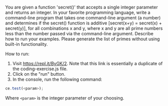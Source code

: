You are given a function 'secret()' that accepts a single integer parameter and returns an integer. In your favorite programming language, write a command-line program that takes one command-line argument (a number) and determines if the secret() function is additive [secret(x+y) = secret(x) + secret(y)], for all combinations x and y, where x and y are all prime numbers less than the number passed via the command-line argument.  Describe how to run your examples. Please generate the list of primes without using built-in functionality.

How to run:

1. Visit https://repl.it/ByGK/2. Note that this link is essentially a duplicate of the coding-exercise.js file.
2. Click on the "run" button.
3. In the console, run the following command:

```javascript
ce.test(<param>);
```

Where `<param>` is the integer parameter of your choosing.
